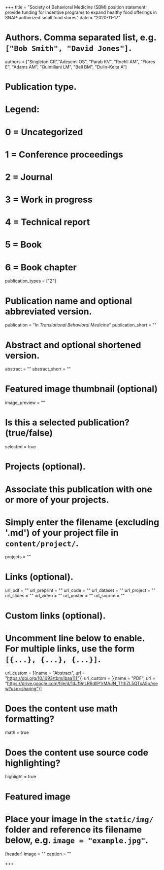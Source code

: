 +++
title = "Society of Behavioral Medicine (SBM) position statement: provide funding for incentive programs to expand healthy food offerings in SNAP-authorized small food stores"
date = "2020-11-17"

# Authors. Comma separated list, e.g. `["Bob Smith", "David Jones"]`.
authors = ["Singleton CR","Adeyemi OS", "Parab KV", "Roehll AM", "Flores E", "Adams AM", "Quintiliani LM", "Bell BM", "Dulin-Keita A"]

# Publication type.
# Legend:
# 0 = Uncategorized
# 1 = Conference proceedings
# 2 = Journal
# 3 = Work in progress
# 4 = Technical report
# 5 = Book
# 6 = Book chapter
publication_types = ["2"]

# Publication name and optional abbreviated version.
publication = "In *Translational Behavioral Medicine*"
publication_short = ""

# Abstract and optional shortened version.
abstract = ""
abstract_short = ""

# Featured image thumbnail (optional)
image_preview = ""

# Is this a selected publication? (true/false)
selected = true

# Projects (optional).
#   Associate this publication with one or more of your projects.
#   Simply enter the filename (excluding '.md') of your project file in `content/project/`.
projects = ""

# Links (optional).
url_pdf = ""
url_preprint = ""
url_code = ""
url_dataset = ""
url_project = ""
url_slides = ""
url_video = ""
url_poster = ""
url_source = ""

# Custom links (optional).
#   Uncomment line below to enable. For multiple links, use the form `[{...}, {...}, {...}]`.
url_custom = [{name = "Abstract", url = "https://doi.org/10.1093/tbm/ibaa111"}]
url_custom = [{name = "PDF", url = "https://drive.google.com/file/d/1dJf9nLR9dIIP1rMAJN_T1thZL5QTxA5o/view?usp=sharing"}]


# Does the content use math formatting?
math = true

# Does the content use source code highlighting?
highlight = true

# Featured image
# Place your image in the `static/img/` folder and reference its filename below, e.g. `image = "example.jpg"`.
[header]
image = ""
caption = ""

+++
